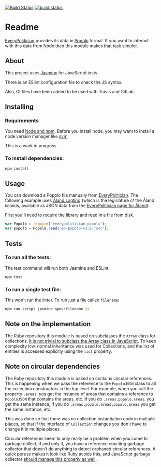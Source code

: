 [![Build Status](https://travis-ci.org/octopusinvitro/everypolitician-popolo-npm.svg?branch=master)](https://travis-ci.org/octopusinvitro/everypolitician-popolo-npm)
[![build status](https://gitlab.com/octopusinvitro/everypolitician-popolo-npm/badges/master/build.svg)](https://gitlab.com/octopusinvitro/everypolitician-popolo-npm/commits/master)


# Readme

[EveryPolitician](http://everypolitician.org/) provides its data in [Popolo](http://www.popoloproject.com/) format.
If you want to interact with this data from Node then this module makes that task simpler.


## About

This project uses [Jasmine](http://jasmine.github.io/) for JavaScript tests.

There is an ESlint configuration file to check the JS syntax.

Also, CI files have been added to be used with Travis and GitLab.


## Installing

### Requirements

You need [Node and npm](https://docs.npmjs.com/getting-started/installing-node).
Before you install node, you may want to install a node version manager like [nvm](https://github.com/creationix/nvm)

This is a work in progress.


### To install dependencies:

```js
npm install
```



## Usage

You can download a Popolo file manually from [EveryPolitician](http://everypolitician.org/). The following example uses [Åland Lagting](https://github.com/everypolitician/everypolitician-data/raw/master/data/Aland/Lagting/ep-popolo-v1.0.json) (which is the legislature of the Åland islands,
available as JSON data from the
[EveryPolitician page for Åland](http://everypolitician.org/aland/)).

First you'll need to require the library and read in a file from disk.

```js
var Popolo = require('everypolitician-popolo');
var popolo = Popolo.read('ep-popolo-v1.0.json');
```


## Tests

### To run all the tests:

The test command will run both Jasmine and ESLint.

```js
npm test
```

### To run a single test file:

This won't run the linter. To run just a file called `filename`:

```js
npm run-script jasmine spec/filename.js
```


## Note on the implementation

The Ruby repository this module is based on subclasses the `Array` class for collections.  [It is not trivial to subclass the Array class in JavaScript](http://perfectionkills.com/how-ecmascript-5-still-does-not-allow-to-subclass-an-array/). To keep complexity low, normal inheritance was used for Collections, and the list of entities is accessed explicitly using the `list` property.


## Note on circular dependencies

The Ruby repository this module is based on contains circular references. This is happening when we pass the reference to the `PopoloJSON` class to all the collection constructors in the top level. For example, when you call the property `.areas`, you get the instance of areas that contains a reference to `PopoloJSON` that contains the areas, etc. If you do `.areas.popolo.areas`, you get the same instance, if you do `.areas.popolo.areas.popolo.areas` you get the same instance, etc.

This was done so that there was no collection instantiation code in multiple places, so that if the interface of `Collection` changes you don't have to change it in multiple places.

Circular references seem to only really be a problem when you come to garbage collect, if and only if, you have a reference counting garbage collector that doesn’t do anything to detect orphaned circular references. A quick peruse makes it look like Ruby avoids this, and JavaScript garbage collector [should manage this properly as well](https://developer.mozilla.org/en-US/docs/Web/JavaScript/Memory_Management#Cycles_are_not_a_problem_anymore).
